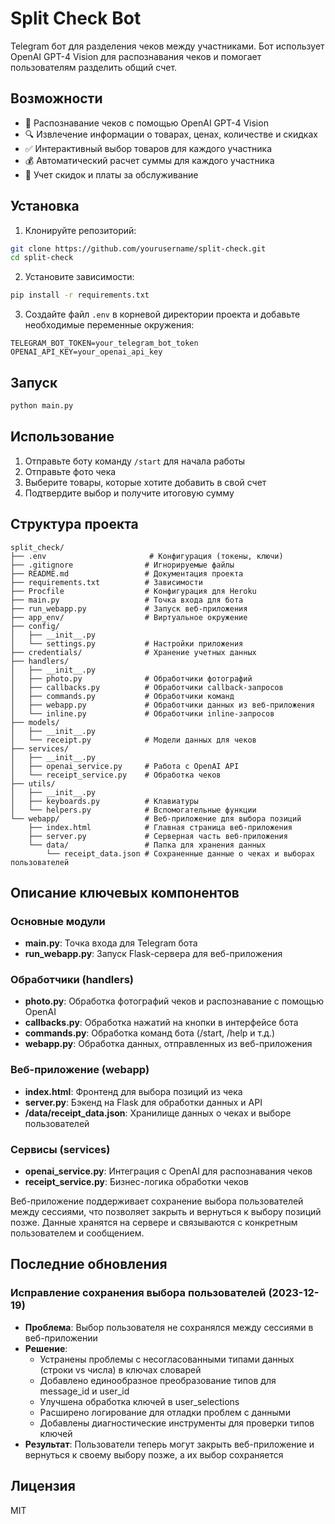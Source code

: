 # Split Check Bot

Telegram бот для разделения чеков между участниками. Бот использует OpenAI GPT-4 Vision для распознавания чеков и помогает пользователям разделить общий счет.

## Возможности

- 📸 Распознавание чеков с помощью OpenAI GPT-4 Vision
- 🔍 Извлечение информации о товарах, ценах, количестве и скидках
- ✅ Интерактивный выбор товаров для каждого участника
- 💰 Автоматический расчет суммы для каждого участника
- 🎁 Учет скидок и платы за обслуживание

## Установка

1. Клонируйте репозиторий:
```bash
git clone https://github.com/yourusername/split-check.git
cd split-check
```

2. Установите зависимости:
```bash
pip install -r requirements.txt
```

3. Создайте файл `.env` в корневой директории проекта и добавьте необходимые переменные окружения:
```env
TELEGRAM_BOT_TOKEN=your_telegram_bot_token
OPENAI_API_KEY=your_openai_api_key
```

## Запуск

```bash
python main.py
```

## Использование

1. Отправьте боту команду `/start` для начала работы
2. Отправьте фото чека
3. Выберите товары, которые хотите добавить в свой счет
4. Подтвердите выбор и получите итоговую сумму

## Структура проекта

```
split_check/
├── .env                       # Конфигурация (токены, ключи)
├── .gitignore                # Игнорируемые файлы
├── README.md                 # Документация проекта
├── requirements.txt          # Зависимости
├── Procfile                  # Конфигурация для Heroku
├── main.py                   # Точка входа для бота
├── run_webapp.py             # Запуск веб-приложения
├── app_env/                  # Виртуальное окружение
├── config/
│   ├── __init__.py
│   └── settings.py           # Настройки приложения
├── credentials/              # Хранение учетных данных
├── handlers/
│   ├── __init__.py
│   ├── photo.py              # Обработчики фотографий
│   ├── callbacks.py          # Обработчики callback-запросов
│   ├── commands.py           # Обработчики команд
│   ├── webapp.py             # Обработчики данных из веб-приложения
│   └── inline.py             # Обработчики inline-запросов
├── models/
│   ├── __init__.py
│   └── receipt.py            # Модели данных для чеков
├── services/
│   ├── __init__.py
│   ├── openai_service.py     # Работа с OpenAI API
│   └── receipt_service.py    # Обработка чеков
├── utils/
│   ├── __init__.py
│   ├── keyboards.py          # Клавиатуры
│   └── helpers.py            # Вспомогательные функции
└── webapp/                   # Веб-приложение для выбора позиций
    ├── index.html            # Главная страница веб-приложения
    ├── server.py             # Серверная часть веб-приложения
    └── data/                 # Папка для хранения данных
        └── receipt_data.json # Сохраненные данные о чеках и выборах пользователей
```

## Описание ключевых компонентов

### Основные модули
- **main.py**: Точка входа для Telegram бота
- **run_webapp.py**: Запуск Flask-сервера для веб-приложения

### Обработчики (handlers)
- **photo.py**: Обработка фотографий чеков и распознавание с помощью OpenAI
- **callbacks.py**: Обработка нажатий на кнопки в интерфейсе бота
- **commands.py**: Обработка команд бота (/start, /help и т.д.)
- **webapp.py**: Обработка данных, отправленных из веб-приложения

### Веб-приложение (webapp)
- **index.html**: Фронтенд для выбора позиций из чека
- **server.py**: Бэкенд на Flask для обработки данных и API
- **/data/receipt_data.json**: Хранилище данных о чеках и выборе пользователей

### Сервисы (services)
- **openai_service.py**: Интеграция с OpenAI для распознавания чеков
- **receipt_service.py**: Бизнес-логика обработки чеков

Веб-приложение поддерживает сохранение выбора пользователей между сессиями, что позволяет закрыть и вернуться к выбору позиций позже. Данные хранятся на сервере и связываются с конкретным пользователем и сообщением.

## Последние обновления

### Исправление сохранения выбора пользователей (2023-12-19)
- **Проблема**: Выбор пользователя не сохранялся между сессиями в веб-приложении
- **Решение**:
  - Устранены проблемы с несогласованными типами данных (строки vs числа) в ключах словарей
  - Добавлено единообразное преобразование типов для message_id и user_id
  - Улучшена обработка ключей в user_selections
  - Расширено логирование для отладки проблем с данными
  - Добавлены диагностические инструменты для проверки типов ключей
- **Результат**: Пользователи теперь могут закрыть веб-приложение и вернуться к своему выбору позже, а их выбор сохраняется

## Лицензия

MIT 